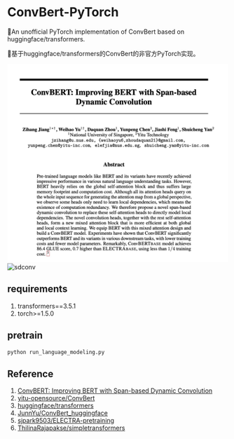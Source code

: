 # ConvBert-PyTorch
🤗An unofficial PyTorch implementation of ConvBert based on huggingface/transformers.

🤗基于huggingface/transformers的ConvBert的非官方PyTorch实现。

![sdconv](img/convbert.jpg)
![sdconv](img/sdconv.jpg)

## requirements
1. transformers==3.5.1
2. torch>=1.5.0

## pretrain
```shell script
python run_language_modeling.py
```

## Reference
1. [ConvBERT: Improving BERT with Span-based Dynamic Convolution](https://arxiv.org/abs/2008.02496)
2. [yitu-opensource/ConvBert](https://github.com/yitu-opensource/ConvBert)
3. [huggingface/transformers](https://github.com/huggingface/transformers)
4. [JunnYu/ConvBert_huggingface](https://github.com/JunnYu/ConvBert_huggingface)
5. [sjpark9503/ELECTRA-pretraining](https://github.com/sjpark9503/ELECTRA-pretraining)
6. [ThilinaRajapakse/simpletransformers](https://github.com/ThilinaRajapakse/simpletransformers)